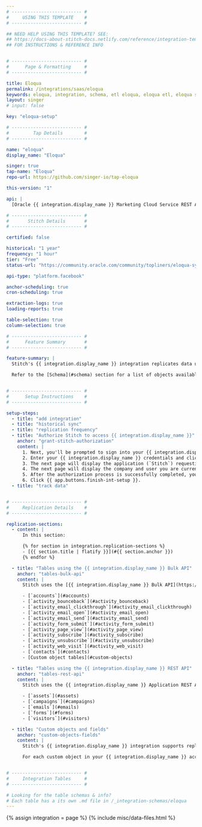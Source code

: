 ```yaml
---
# -------------------------- #
#     USING THIS TEMPLATE    #
# -------------------------- #

## NEED HELP USING THIS TEMPLATE? SEE:
## https://docs-about-stitch-docs.netlify.com/reference/integration-templates/saas/
## FOR INSTRUCTIONS & REFERENCE INFO


# -------------------------- #
#      Page & Formatting     #
# -------------------------- #

title: Eloqua
permalink: /integrations/saas/eloqua
keywords: eloqua, integration, schema, etl eloqua, eloqua etl, eloqua schema
layout: singer
# input: false

key: "eloqua-setup"

# -------------------------- #
#         Tap Details        #
# -------------------------- #

name: "eloqua"
display_name: "Eloqua"

singer: true 
tap-name: "Eloqua"
repo-url: https://github.com/singer-io/tap-eloqua

this-version: "1"

api: |
  [Oracle {{ integration.display_name }} Marketing Cloud Service REST API](https://docs.oracle.com/cloud/latest/marketingcs_gs/OMCAC/index.html){:target="new"} and [{{ integration.display_name }} bulk export API](https://docs.oracle.com/cloud/latest/marketingcs_gs/OMCAB/Developers/BulkAPI/Tutorials/Export.htm){:target="new"}

# -------------------------- #
#       Stitch Details       #
# -------------------------- #

certified: false 

historical: "1 year"
frequency: "1 hour"
tier: "Free"
status-url: "https://community.oracle.com/community/topliners/eloqua-system-status"

api-type: "platform.facebook"

anchor-scheduling: true
cron-scheduling: true

extraction-logs: true
loading-reports: true

table-selection: true
column-selection: true

# -------------------------- #
#      Feature Summary       #
# -------------------------- #

feature-summary: |
  Stitch's {{ integration.display_name }} integration replicates data using the {{ integration.api | flatify | strip }}. Refer to the [Replication](#replication) section for a list of objects and the API Stitch uses to extract data from them.

  Refer to the [Schema](#schema) section for a list of objects available for replication.


# -------------------------- #
#      Setup Instructions    #
# -------------------------- #

setup-steps:
  - title: "add integration"
  - title: "historical sync"
  - title: "replication frequency"
  - title: "Authorize Stitch to access {{ integration.display_name }}"
    anchor: "grant-stitch-authorization"
    content: |
      1. Next, you'll be prompted to sign into your {{ integration.display_name }} account. Click **Sign In** to sign in.
      2. Enter your {{ integration.display_name }} credentials and click **Sign In** again.
      3. The next page will display the application (`Stitch`) requesting access to {{ integration.display_name }}. Click **Sign In** to continue.
      4. The next page will display the company and user you are currently logged into {{ integration.display_name }} as. Click **Accept**.
      5. After the authorization process is successfully completed, you'll be directed back to Stitch.
      6. Click {{ app.buttons.finish-int-setup }}.
  - title: "track data"


# -------------------------- #
#     Replication Details    #
# -------------------------- #

replication-sections:
  - content: |
      In this section:

      {% for section in integration.replication-sections %}
      - [{{ section.title | flatify }}](#{{ section.anchor }})
      {% endfor %}

  - title: "Tables using the {{ integration.display_name }} Bulk API"
    anchor: "tables-bulk-api"
    content: |
      Stitch uses the [{{ integration.display_name }} Bulk API](https://docs.oracle.com/cloud/latest/marketingcs_gs/OMCAC/Getting_Started_Bulk.html){:target="new"} to replicate data for the following tables:

      - [`accounts`](#accounts)
      - [`activity_bounceback`](#activity_bounceback)
      - [`activity_email_clickthrough`](#activity_email_clickthrough)
      - [`activity_email_open`](#activity_email_open)
      - [`activity_email_send`](#activity_email_send)
      - [`activity_form_submit`](#activity_form_submit)
      - [`activity_page_view`](#activity_page_view)
      - [`activity_subscribe`](#activity_subscribe)
      - [`activity_unsubscribe`](#activity_unsubscribe)
      - [`activity_web_visit`](#activity_web_visit)
      - [`contacts`](#contacts)
      - [Custom object tables](#custom-objects)

  - title: "Tables using the {{ integration.display_name }} REST API"
    anchor: "tables-rest-api"
    content: |
      Stitch uses the {{ integration.display_name }} Application REST API to replicate data for the following tables:

      - [`assets`](#assets)
      - [`campaigns`](#campaigns)
      - [`emails`](#emails)
      - [`forms`](#forms)
      - [`visitors`](#visitors)

  - title: "Custom objects and fields"
    anchor: "custom-objects-fields"
    content: |
      Stitch's {{ integration.display_name }} integration supports replicating custom fields and objects.

      For each custom object in your {{ integration.display_name }} account, Stitch will display a table as available for selection. The name of the table will be the normalized name of the object, using snake case (spaces replaced with underscores) and removing special characters. For example: If your account contains an `Enrichement Attributes` custom object, there will be a corresponding `enrichment_attributes` available for selection in Stitch.


# -------------------------- #
#     Integration Tables     #
# -------------------------- #

# Looking for the table schemas & info?
# Each table has a its own .md file in /_integration-schemas/eloqua
---
```

{% assign integration = page %}
{% include misc/data-files.html %}